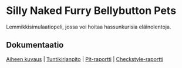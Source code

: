 # Silly Naked Furry Bellybutton Pets

Lemmikkisimulaatiopeli, jossa voi hoitaa hassunkurisia eläinolentoja. 

## Dokumentaatio
[Aiheen kuvaus](dokumentaatio/aiheenKuvausJaRakenne.md) | 
[Tuntikirjanpito](dokumentaatio/tuntikirjanpito.md) | 
[Pit-raportti](https://htmlpreview.github.io/?https://github.com/Enzine/SillyNakedFurryBellybuttonPets/blob/master/dokumentaatio/201605061925/index.html) | 
[Checkstyle-raportti](https://htmlpreview.github.io/?https://github.com/Enzine/SillyNakedFurryBellybuttonPets/blob/master/dokumentaatio/site/checkstyle.html)
